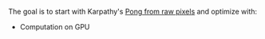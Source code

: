 
The goal is to start with Karpathy's [Pong from raw pixels](https://gist.github.com/karpathy/a4166c7fe253700972fcbc77e4ea32c5) and optimize with:
- Computation on GPU
